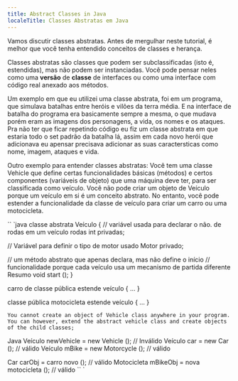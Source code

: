 ```yaml
---
title: Abstract Classes in Java
localeTitle: Classes Abstratas em Java
---
```

Vamos discutir classes abstratas. Antes de mergulhar neste tutorial, é melhor que você tenha entendido conceitos de classes e herança.

Classes abstratas são classes que podem ser subclassificadas (isto é, estendidas), mas não podem ser instanciadas. Você pode pensar neles como uma **versão** de **classe** de interfaces ou como uma interface com código real anexado aos métodos.

Um exemplo em que eu utilizei uma classe abstrata, foi em um programa, que simulava batalhas entre heróis e vilões da terra média. E na interface de batalha do programa era basicamente sempre a mesma, o que mudava porém eram as imagens dos personagens, a vida, os nomes e os ataques. Pra não ter que ficar repetindo código eu fiz um classe abstrata em que estaria todo o set padrão da batalha lá, assim em cada novo herói que adicionava eu apensar precisava adicionar as suas caractersticas como nome, imagem, ataques e vida.

Outro exemplo para entender classes abstratas: Você tem uma classe Vehicle que define certas funcionalidades básicas (métodos) e certos componentes (variáveis ​​de objeto) que uma máquina deve ter, para ser classificada como veículo. Você não pode criar um objeto de Veículo porque um veículo em si é um conceito abstrato. No entanto, você pode estender a funcionalidade da classe de veículo para criar um carro ou uma motocicleta.

\`\` \`java classe abstrata Veículo { // variável usada para declarar o não. de rodas em um veículo rodas int privadas;

// Variável para definir o tipo de motor usado Motor privado;

// um método abstrato que apenas declara, mas não define o início // funcionalidade porque cada veículo usa um mecanismo de partida diferente Resumo void start (); }

carro de classe pública estende veículo { … }

classe pública motocicleta estende veículo { … }
```
You cannot create an object of Vehicle class anywhere in your program. You can however, extend the abstract vehicle class and create objects of the child classes; 
```

Java Veículo newVehicle = new Vehicle (); // Inválido Veículo car = new Car (); // válido Veículo mBike = new Motorcycle (); // válido

Car carObj = carro novo (); // válido Motocicleta mBikeObj = nova motocicleta (); // válido \`\` \`
